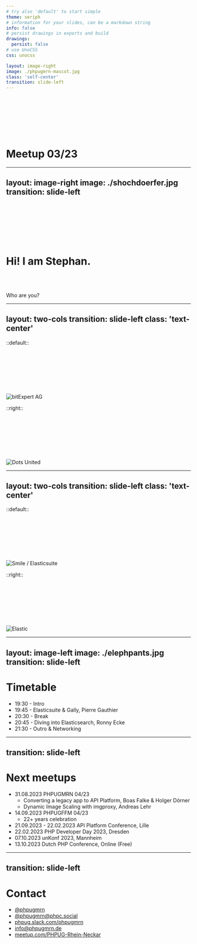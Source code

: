 ```yaml
---
# try also 'default' to start simple
theme: seriph
# information for your slides, can be a markdown string
info: false
# persist drawings in exports and build
drawings:
  persist: false
# use UnoCSS
css: unocss

layout: image-right
image: ./phpugmrn-mascot.jpg
class: 'self-center'
transition: slide-left
---
```


<br><br><br><br><br><br>

# Meetup 03/23

---
layout: image-right
image: ./shochdoerfer.jpg
transition: slide-left
---

<br><br><br><br><br><br>

# Hi! I am Stephan.

<br><br>

Who are you?

---
layout: two-cols
transition: slide-left
class: 'text-center'
---

::default::

<br><br><br><br><br><br>

![bitExpert AG](/bitexpert.jpg)

::right::

<br><br><br><br><br><br>

![Dots United](/dots-united.jpg)

---
layout: two-cols
transition: slide-left
class: 'text-center'
---

::default::

<br><br><br><br><br><br>

![Smile / Elasticsuite](/smile.jpg)

::right::

<br><br><br><br><br><br>

![Elastic](/elastic.jpg)

---
layout: image-left
image: ./elephpants.jpg
transition: slide-left
---

# Timetable

* 19:30 - Intro
* 19:45 - Elasticsuite & Gally, Pierre Gauthier
* 20:30 - Break
* 20:45 - Diving into Elasticsearch, Ronny Ecke
* 21:30 - Outro & Networking

---
transition: slide-left
---

# Next meetups

* 31.08.2023 PHPUGMRN 04/23
  * Converting a legacy app to API Platform, Boas Falke & Holger Dörner
  * Dynamic Image Scaling with imgproxy, Andreas Lehr
* 14.09.2023 PHPUGFFM 04/23 
  * 22+ years celebration
* 21.09.2023 - 22.02.2023 API Platform Conference, Lille
* 22.02.2023 PHP Developer Day 2023, Dresden
* 07.10.2023 unKonf 2023, Mannheim
* 13.10.2023 Dutch PHP Conference, Online (Free)

---
transition: slide-left
---

# Contact

* [@phpugmrn](https://twitter.com/phpugmrn)
* [@phpugmrn@phpc.social](https://phpc.social/@phpugmrn)
* [phpug.slack.com/phpugmrn](https://phpug.slack.com/phpugmrn)
* [info@phpugmrn.de](mailto:info@phpugmrn.de)
* [meetup.com/PHPUG-Rhein-Neckar](https://meetup.com/PHPUG-Rhein-Neckar)
